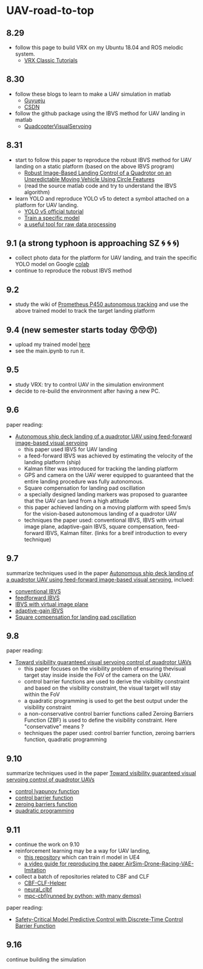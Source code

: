 # UAV-road-to-top
## 8.29
- follow this page to build VRX on my Ubuntu 18.04 and ROS melodic system.
  	- [VRX Classic Tutorials](https://github.com/osrf/vrx/wiki/VRX-Classic-Tutorials)
## 8.30
- follow these blogs to learn to make a UAV simulation in matlab
	- [Guyueju](https://www.guyuehome.com/8981)
	- [CSDN](https://blog.csdn.net/m0_47737058/article/details/115737719)
-  follow the github package using the IBVS method for UAV landing in matlab
	- [QuadcopterVisualServoing](https://github.com/BillyTziv/QuadcopterVisualServoing)

## 8.31
- start to  follow this paper to reproduce the robust IBVS method for UAV landing on a static platform (based on the above IBVS program)
  	- [Robust Image-Based Landing Control of a Quadrotor on an Unpredictable Moving Vehicle Using Circle Features](https://ieeexplore.ieee.org/document/9791477)
  	- (read the source matlab code and try to understand the IBVS algorithm)
- learn YOLO and reproduce YOLO v5 to detect a symbol attached on a platform for UAV landing.
  	- [YOLO v5 official tutorial](https://github.com/ultralytics/yolov5/wiki)
	- [Train a specific model](https://blog.csdn.net/oJiWuXuan/article/details/107558286)
 	- [a useful tool for raw data processing](http://www.jinglingbiaozhu.com/)

## 9.1 (a strong typhoon is approaching SZ :cyclone: :cyclone: :cyclone:)
- collect photo data for the platform for UAV landing, and train the specific YOLO model on Google [colab](https://colab.research.google.com/drive/1H7_7Eba218TUUjTCgBzzS8VF5w8B88k5#scrollTo=X75x6SqI0hmb)
- continue to reproduce the robust IBVS method
## 9.2
- study the wiki of [Prometheus P450 autonomous tracking](https://github.com/amov-lab/prometheus_wiki/blob/main/doc/source/docs/p450/5-%E8%BF%9B%E9%98%B6%E5%8A%9F%E8%83%BD-%E5%AE%A4%E5%86%85%E8%87%AA%E4%B8%BB%E8%B7%9F%E8%B8%AA.rst) and use the above trained model to track the target landing platform

## 9.4 (new semester starts today :kissing_closed_eyes::kissing_closed_eyes::kissing_closed_eyes:)
- upload my trained model [here](https://github.com/LeeErGou711/yolov5/tree/master)
- see the main.ipynb to run it.

## 9.5 
- study VRX: try to control UAV in the simulation environment
- decide to re-build the environment after having a new PC.

## 9.6 
paper reading: 
- [Autonomous ship deck landing of a quadrotor UAV using feed-forward
image-based visual servoing](https://www.sciencedirect.com/science/article/pii/S1270963822005430?ref=pdf_download&fr=RR-2&rr=801fe6e5a8fbcf8b)
	- this paper used IBVS for UAV landing
 	- a feed-forward IBVS was achieved by estimating the velocity of the landing platform (ship)
  	- Kalman filter was introduced for tracking the landing platform
  	- GPS and camera on the UAV werer equipped to guaranteed that the entire landing procedure was fully autonomous.
  	- Square compensation for landing pad oscillation
  	- a specially designed landing markers was proposed to guarantee that the UAV can land from a high attitude
  	- this paper achieved landing on a moving platform with speed 5m/s for the vision-based autonomous landing of a quadrotor UAV
  	- techniques the paper used: conventional IBVS, IBVS with virtual image plane, adaptive-gain IBVS, square compensation, feed-forward IBVS, Kalman filter. (links for a breif introduction to every technique)

## 9.7
summarize techniques used in the paper [Autonomous ship deck landing of a quadrotor UAV using feed-forward
image-based visual servoing](https://www.sciencedirect.com/science/article/pii/S1270963822005430?ref=pdf_download&fr=RR-2&rr=801fe6e5a8fbcf8b), inclued:
- [conventional IBVS](https://github.com/LeeErGou711/UAV-road-to-top/blob/main/techniques/conventional_IBVS.md)
- [feedforward IBVS](https://github.com/LeeErGou711/UAV-road-to-top/blob/main/techniques/feed-forward%20IBVS.md)
- [IBVS with virtual image plane](https://github.com/LeeErGou711/UAV-road-to-top/blob/main/techniques/IBVS_for_under-actuated_system.md)
- [adaptive-gain IBVS](https://github.com/LeeErGou711/UAV-road-to-top/blob/main/techniques/adaptive-gain%20IBVS.md)
- [Square compensation for landing pad oscillation](https://github.com/LeeErGou711/UAV-road-to-top/blob/main/techniques/Square%20compensation.md)

## 9.8 
paper reading:
- [Toward visibility guaranteed visual servoing control of quadrotor UAVs](https://ieeexplore.ieee.org/document/8671723)
	- this paper focuses on the visibility problem of ensuring thevisual target stay inside inside the FoV of the camera on the UAV.
   	- control barrier functions are used to derive the visibility constraint and based on the visibility constraint, the visual target will stay within the FoV
   	- a quadratic programming is used to get the best output under the visibility constraint
  	- a non-conservative control barrier functions called Zeroing Barriers Function (ZBF) is used to define the visibility constraint. Here "conservative" means ?
	- techniques the paper used: control barrier function, zeroing barriers function, quadratic programming

## 9.10
summarize techniques used in the paper [Toward visibility guaranteed visual servoing control of quadrotor UAVs](https://ieeexplore.ieee.org/document/8671723)
- [control lyapunov function](https://github.com/LeeErGou711/UAV-road-to-top/blob/main/techniques/control%20lyapunov%20function.pdf)
- [control barrier function](https://github.com/LeeErGou711/UAV-road-to-top/blob/main/techniques/control%20barrier%20function.pdf)
- [zeroing barriers function]()
- [quadratic programming]()

## 9.11
- continue the work on 9.10
- reinforcement learning may be a way for UAV landing,
  	- [this repository](https://github.com/harvard-edge/airlearning-ue4) which can train rl model in UE4
  	- [a video guide for reproducing the paper AirSim-Drone-Racing-VAE-Imitation](https://www.bilibili.com/video/BV1Fj411r7Xs/?spm_id_from=333.788&vd_source=85f78634ae6a4437016f20e28a7f87c4)
- collect a batch of repositories related to CBF and CLF
  	- [CBF-CLF-Helper](https://github.com/HybridRobotics/CBF-CLF-Helper)
  	- [neural_clbf](https://github.com/MIT-REALM/neural_clbf)
  	- [mpc-cbf(runned by python; with many demos)](https://github.com/elena-ecn/mpc-cbf)
  
paper reading:
- [Safety-Critical Model Predictive Control with Discrete-Time Control Barrier Function](https://ieeexplore.ieee.org/document/9483029)

## 9.16
continue building the simulation 


